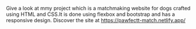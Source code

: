Give a look at mmy project which is a matchmaking website for dogs crafted using HTML and CSS.It is done using flexbox and bootstrap and has a responsive design.
Discover the site at https://pawfectt-match.netlify.app/
